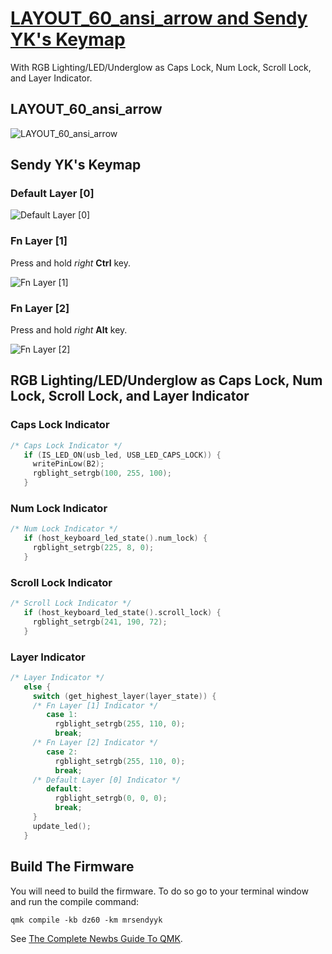 # [LAYOUT_60_ansi_arrow and Sendy YK's Keymap](https://github.com/mrsendyyk/my_qmk/tree/master/kbdfans_tofu_60_keyboard)
With RGB Lighting/LED/Underglow as Caps Lock, Num Lock, Scroll Lock, and Layer Indicator.

## LAYOUT_60_ansi_arrow

![LAYOUT_60_ansi_arrow](https://raw.githubusercontent.com/mrsendyyk/my_qmk/master/kbdfans_tofu_60_keyboard/assets/dz60_layout_60_ansi_arrow.png)

## Sendy YK's Keymap

### Default Layer [0]

![Default Layer [0]](https://raw.githubusercontent.com/mrsendyyk/my_qmk/master/kbdfans_tofu_60_keyboard/assets/dz60_mrsendyyk_0.png)

### Fn Layer [1]

Press and hold *right* **Ctrl** key.

![Fn Layer [1]](https://raw.githubusercontent.com/mrsendyyk/my_qmk/master/kbdfans_tofu_60_keyboard/assets/dz60_mrsendyyk_1.png)

### Fn Layer [2]

Press and hold *right* **Alt** key.

![Fn Layer [2]](https://raw.githubusercontent.com/mrsendyyk/my_qmk/master/kbdfans_tofu_60_keyboard/assets/dz60_mrsendyyk_2.png)

## RGB Lighting/LED/Underglow as Caps Lock, Num Lock, Scroll Lock, and Layer Indicator

### Caps Lock Indicator

```c
/* Caps Lock Indicator */
   if (IS_LED_ON(usb_led, USB_LED_CAPS_LOCK)) {
     writePinLow(B2);
     rgblight_setrgb(100, 255, 100);
   }
```

### Num Lock Indicator

```c
/* Num Lock Indicator */
   if (host_keyboard_led_state().num_lock) {
     rgblight_setrgb(225, 8, 0);
   }
```

### Scroll Lock Indicator
```c
/* Scroll Lock Indicator */
   if (host_keyboard_led_state().scroll_lock) {
     rgblight_setrgb(241, 190, 72);
   }
```

### Layer Indicator

```c
/* Layer Indicator */
   else {          
     switch (get_highest_layer(layer_state)) {
     /* Fn Layer [1] Indicator */
        case 1:
          rgblight_setrgb(255, 110, 0);
          break;
     /* Fn Layer [2] Indicator */
        case 2:
          rgblight_setrgb(255, 110, 0);
          break;
     /* Default Layer [0] Indicator */
        default:
          rgblight_setrgb(0, 0, 0);
          break;
     }
     update_led();
   }
```

## Build The Firmware

You will need to build the firmware. To do so go to your terminal window and run the compile command:

    qmk compile -kb dz60 -km mrsendyyk

See [The Complete Newbs Guide To QMK](https://docs.qmk.fm/#/newbs).
